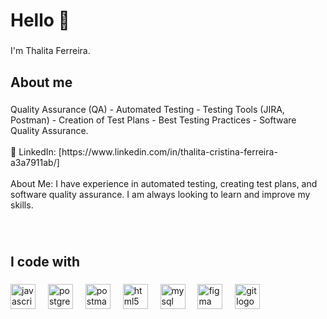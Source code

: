 <h1 align="left">Hello 👋</h1>

###

<p align="left">I'm Thalita Ferreira.</p>

###

<h2 align="left">About me</h2>

###

<p align="left">Quality Assurance (QA) - Automated Testing - Testing Tools (JIRA, Postman) - Creation of Test Plans - Best Testing Practices - Software Quality Assurance.<br><br>💼 LinkedIn: [https://www.linkedin.com/in/thalita-cristina-ferreira-a3a7911ab/]<br><br>About Me: I have experience in automated testing, creating test plans, and software quality assurance. I am always looking to learn and improve my skills.</p>

###

<br clear="both">

<h2 align="left">I code with</h2>

###

<div align="left">
  <img src="https://cdn.jsdelivr.net/gh/devicons/devicon/icons/javascript/javascript-original.svg" height="40" alt="javascript logo"  />
  <img width="12" />
  <img src="https://cdn.jsdelivr.net/gh/devicons/devicon/icons/postgresql/postgresql-original.svg" height="40" alt="postgresql logo"  />
  <img width="12" />
  <img src="https://skillicons.dev/icons?i=postman" height="40" alt="postman logo"  />
  <img width="12" />
  <img src="https://cdn.simpleicons.org/html5/E34F26" height="40" alt="html5 logo"  />
  <img width="12" />
  <img src="https://cdn.simpleicons.org/mysql/4479A1" height="40" alt="mysql logo"  />
  <img width="12" />
  <img src="https://skillicons.dev/icons?i=figma" height="40" alt="figma logo"  />
  <img width="12" />
  <img src="https://cdn.jsdelivr.net/gh/devicons/devicon/icons/git/git-original.svg" height="40" alt="git logo"  />
</div>

###

